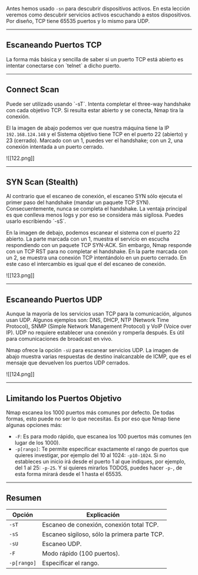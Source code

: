 Antes hemos usado `-sn` para descubrir dispositivos activos. En esta lección veremos como descubrir servicios activos escuchando a estos dispositivos. Por diseño, TCP tiene 65535 puertos y lo mismo para UDP.

------------------
<h2>Escaneando Puertos TCP</h2>
La forma más básica y sencilla de saber si un puerto TCP está abierto es intentar conectarse con `telnet` a dicho puerto.

--------------------
<h2>Connect Scan</h2>
Puede ser utilizado usando `-sT`. Intenta completar el three-way handshake con cada objetivo TCP. Si resulta estar abierto y se conecta, Nmap tira la conexión.

El la imagen de abajo podemos ver que nuestra máquina tiene la IP `192.168.124.148` y el Sistema objetivo tiene TCP en el puerto 22 (abierto) y 23 (cerrado). Marcado con un 1, puedes ver el handshake; con un 2, una conexión intentada a un puerto cerrado.

![[122.png]]

-----------------
<h2>SYN Scan (Stealth)</h2>
Al contrario que el escaneo de conexión, el escaneo SYN sólo ejecuta el primer paso del handshake (mandar un paquete TCP SYN). Consecuentemente, nunca se completa el handshake. La ventaja principal es que conlleva menos logs y por eso se considera más sigilosa. Puedes usarlo escribiendo `-sS`.

En la imagen de debajo, podemos escanear el sistema con el puerto 22 abierto. La parte marcada con un 1, muestra el servicio en escucha respondiendo con un paquete TCP SYN-ACK. Sin embargo, Nmap responde con un TCP RST para no completar el handshake. En la parte marcada con un 2, se muestra una conexión TCP intentándolo en un puerto cerrado. En este caso el intercambio es igual que el del escaneo de conexión.

![[123.png]]

-----------------------
<h2>Escaneando Puertos UDP</h2>
Aunque la mayoría de los servicios usan TCP para la comunicación, algunos usan UDP. Algunos ejemplos son: DNS, DHCP, NTP (Network Time Protocol), SNMP (Simple Network Management Protocol) y VoIP (Voice over IP). UDP no requiere establecer una conexión y romperla después. Es útil para comunicaciones de broadcast en vivo.

Nmap ofrece la opción `-sU` para escanear servicios UDP. La imagen de abajo muestra varias respuestas de destino inalcanzable de ICMP, que es el mensaje que devuelven los puertos UDP cerrados.

![[124.png]]

---------------
<h2>Limitando los Puertos Objetivo</h2>
Nmap escanea los 1000 puertos más comunes por defecto. De todas formas, esto puede no ser lo que necesitas. Es por eso que Nmap tiene algunas opciones más:

- `-F`: Es para modo rápido, que escanea los 100 puertos más comunes (en lugar de los 1000).
- `-p[rango]`: Te permite especificar exactamente el rango de puertos que quieres investigar, por ejemplo del 10 al 1024: `-p10-1024`. Si no estableces un inicio irá desde el puerto 1 al que indiques, por ejemplo, del 1 al 25: `-p-25`. Y si quieres mirarlos TODOS, puedes hacer `-p-`, de esta forma mirará desde el 1 hasta el 65535.

------------------
<h2>Resumen</h2>

| Opción      | Explicación                                  |
| ----------- | -------------------------------------------- |
| `-sT`       | Escaneo de conexión, conexión total TCP.     |
| `-sS`       | Escaneo sigiloso, sólo la primera parte TCP. |
| `-sU`       | Escaneo UDP.                                 |
| `-F`        | Modo rápido (100 puertos).                   |
| `-p[rango]` | Especificar el rango.                        |
